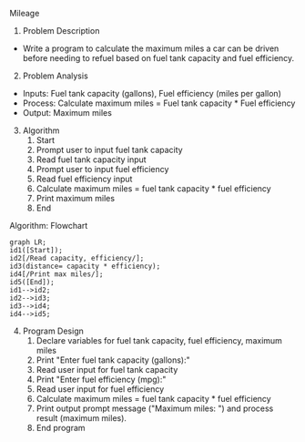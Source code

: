 ﻿Mileage

1. Problem Description
- Write a program to calculate the maximum miles a car can be driven before needing to refuel based on fuel tank capacity and fuel efficiency.

2. Problem Analysis
- Inputs: Fuel tank capacity (gallons), Fuel efficiency (miles per gallon)
- Process: Calculate maximum miles = Fuel tank capacity \* Fuel efficiency
- Output: Maximum miles

3. Algorithm
   1. Start
   2. Prompt user to input fuel tank capacity
   3. Read fuel tank capacity input
   4. Prompt user to input fuel efficiency
   5. Read fuel efficiency input
   6. Calculate maximum miles = fuel tank capacity \* fuel efficiency
   7. Print maximum miles
   8. End

Algorithm: Flowchart

```mermaid
graph LR;
id1([Start]);
id2[/Read capacity, efficiency/];
id3(distance= capacity * efficiency);
id4[/Print max miles/];
id5([End]);
id1-->id2;
id2-->id3;
id3-->id4;
id4-->id5;
```
4. Program Design
   1. Declare variables for fuel tank capacity, fuel efficiency, maximum miles
   2. Print "Enter fuel tank capacity (gallons):"
   3. Read user input for fuel tank capacity
   4. Print "Enter fuel efficiency (mpg):"
   5. Read user input for fuel efficiency
   6. Calculate maximum miles = fuel tank capacity \* fuel efficiency
   7. Print output prompt message ("Maximum miles: ") and process result (maximum miles).
   8. End program

